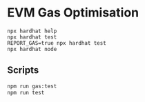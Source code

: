 # EVM Gas Optimisation

```shell
npx hardhat help
npx hardhat test
REPORT_GAS=true npx hardhat test
npx hardhat node
```

## Scripts

```bash
npm run gas:test
npm run test
```
